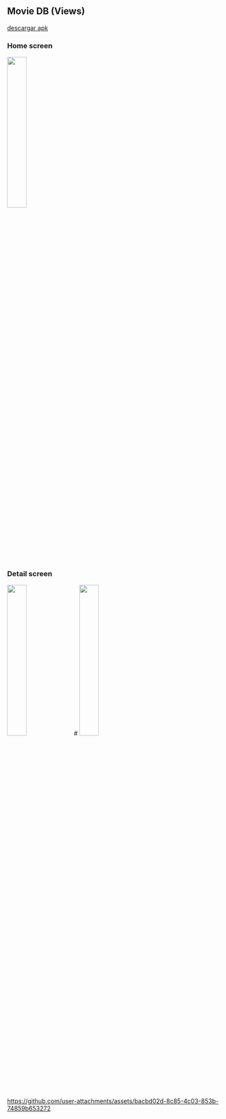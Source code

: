 ## Movie DB (Views)

[descargar apk](https://github.com/mica-reyes/MovieDB/blob/main/app-release.apk)

### Home screen
<img src=https://github.com/user-attachments/assets/7938dcd6-6d1e-4ea0-b9bb-b9beb7df3fb7 width=30% height=30%> 

### Detail screen
<img src= https://github.com/user-attachments/assets/771a2a8c-fd93-40db-89e3-1a0bce57fe96 width=30% height=30%> 
#

<img src=https://github.com/user-attachments/assets/ada11264-f1be-47e0-b3dc-75d271bd2a4d width=30% height=30%> 

### 
https://github.com/user-attachments/assets/bacbd02d-8c85-4c03-853b-74859b653272

